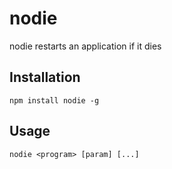 # nodie

nodie restarts an application if it dies

## Installation

`npm install nodie -g`
    
## Usage

`nodie <program> [param] [...]`
